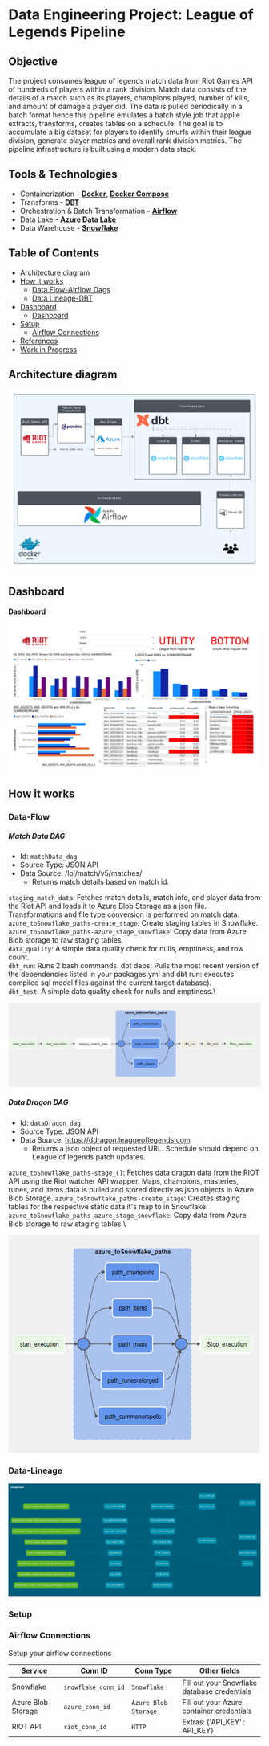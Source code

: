 # Data Engineering Project: League of Legends Pipeline


## Objective
The project consumes league of legends match data from Riot Games API of hundreds of players within a rank division. Match data consists of the details of a match such as its players, champions played, number of kills, and amount of damage a player did. The data is pulled periodically in a batch format hence this pipeline emulates a batch style job that applie extracts, transforms, creates tables on a schedule. The goal is to accumulate a big dataset for players to identify smurfs within their league division, generate player metrics and overall rank division metrics. The pipeline infrastructure is built using a modern data stack.

## Tools & Technologies

- Containerization - [**Docker**](https://www.docker.com), [**Docker Compose**](https://docs.docker.com/compose/)
- Transforms - [**DBT**](https://www.getdbt.com/)
- Orchestration & Batch Transformation - [**Airflow**](https://airflow.apache.org)
- Data Lake - [**Azure Data Lake**](https://azure.microsoft.com/en-us/solutions/data-lake/)
- Data Warehouse - [**Snowflake**](https://www.snowflake.com/)

<!-- TABLE OF CONTENTS -->
## Table of Contents

* [Architecture diagram](#architecture-diagram)
* [How it works](#how-it-works)
    * [Data Flow-Airflow Dags](#data-flow)
    * [Data Lineage-DBT](#data-lineage)
* [Dashboard](#dashboard)
    * [Dashboard](dashboard)
* [Setup](#setup)
    * [Airflow Connections](airflow-connections)
* [References](#references)
* [Work in Progress](#work-in-progress)

<!-- ARCHITECTURE DIAGRAM -->
## Architecture diagram

![Pipeline Architecture](https://github.com/ryancflo/league_of_legends/blob/master/images/LOL_arch.png)


<!-- DASHBOARD DIAGRAM -->
## Dashboard

#### Dashboard

![Dashboard](https://github.com/ryancflo/league_of_legends/blob/master/images/LOL_dashboard.PNG)

<!-- HOW IT WORKS -->
## How it works

### Data-Flow
##### Match Data DAG
 - Id: `matchData_dag`
 - Source Type: JSON API
 - Data Source: /lol/match/v5/matches/
    - Returns match details based on match id.

`staging_match_data`: Fetches match details, match info, and player data from the Riot API and loads it to Azure Blob Storage as a json file. Transformations and file type conversion is performed on match data.\
`azure_toSnowflake_paths-create_stage`: Create staging tables in Snowflake.\
`azure_toSnowflake_paths-azure_stage_snowflake`: Copy data from Azure Blob storage to raw staging tables.\
`data_quality`: A simple data quality check for nulls, emptiness, and row count.\
`dbt_run`: Runs 2 bash commands. dbt deps: Pulls the most recent version of the dependencies listed in your packages.yml and dbt run: executes compiled sql model files against the current target database).\
`dbt_test`: A simple data quality check for nulls and emptiness.\

![matchData DAG](https://github.com/ryancflo/league_of_legends/blob/master/images/match_dag.PNG)

##### Data Dragon DAG
 - Id: `dataDragon_dag`
 - Source Type: JSON API
 - Data Source: https://ddragon.leagueoflegends.com
    - Returns a json object of requested URL. Schedule should depend on League of legends patch updates.

`azure_toSnowflake_paths-stage_{}`: Fetches data dragon data from the RIOT API using the Riot watcher API wrapper. Maps, champions, masteries, runes, and items data is pulled and stored directly as json objects in Azure Blob Storage.
`azure_toSnowflake_paths-create_stage`: Creates staging tables for the respective static data it's map to in Snowflake.\
`azure_toSnowflake_paths-azure_stage_snowflake`: Copy data from Azure Blob storage to raw staging tables.\

![Data Dragon DAG](https://github.com/ryancflo/league_of_legends/blob/master/images/datadragondag.PNG)


### Data-Lineage
![data-lineage](https://github.com/ryancflo/league_of_legends/blob/master/images/lineage_graph.PNG)


<!-- SETUP -->
### Setup

### Airflow Connections

Setup your airflow connections 

| Service | Conn ID | Conn Type | Other fields |
| ------- | ------- | --------- | ------------------ |
| Snowflake | `snowflake_conn_id` | `Snowflake` | Fill out your Snowflake database credentials |
| Azure Blob Storage | `azure_conn_id` | `Azure Blob Storage` | Fill out your Azure container credentials |
| RIOT API | `riot_conn_id` | `HTTP` | Extras: {'API_KEY' : API_KEY} |

